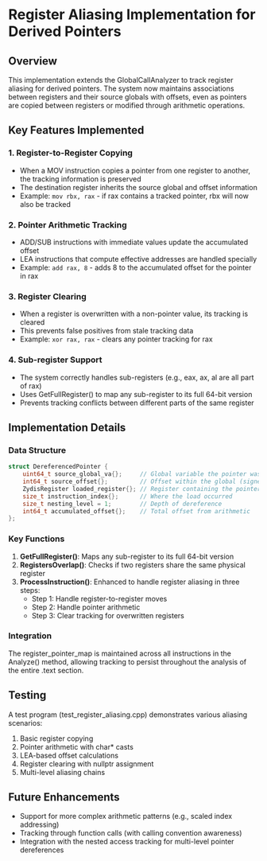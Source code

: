 # Register Aliasing Implementation for Derived Pointers

## Overview
This implementation extends the GlobalCallAnalyzer to track register aliasing for derived pointers. The system now maintains associations between registers and their source globals with offsets, even as pointers are copied between registers or modified through arithmetic operations.

## Key Features Implemented

### 1. Register-to-Register Copying
- When a MOV instruction copies a pointer from one register to another, the tracking information is preserved
- The destination register inherits the source global and offset information
- Example: `mov rbx, rax` - if rax contains a tracked pointer, rbx will now also be tracked

### 2. Pointer Arithmetic Tracking
- ADD/SUB instructions with immediate values update the accumulated offset
- LEA instructions that compute effective addresses are handled specially
- Example: `add rax, 8` - adds 8 to the accumulated offset for the pointer in rax

### 3. Register Clearing
- When a register is overwritten with a non-pointer value, its tracking is cleared
- This prevents false positives from stale tracking data
- Example: `xor rax, rax` - clears any pointer tracking for rax

### 4. Sub-register Support
- The system correctly handles sub-registers (e.g., eax, ax, al are all part of rax)
- Uses GetFullRegister() to map any sub-register to its full 64-bit version
- Prevents tracking conflicts between different parts of the same register

## Implementation Details

### Data Structure
```cpp
struct DereferencedPointer {
    uint64_t source_global_va{};     // Global variable the pointer was loaded from
    int64_t source_offset{};         // Offset within the global (signed)
    ZydisRegister loaded_register{}; // Register containing the pointer
    size_t instruction_index{};      // Where the load occurred
    size_t nesting_level = 1;        // Depth of dereference
    int64_t accumulated_offset{};    // Total offset from arithmetic
};
```

### Key Functions
1. **GetFullRegister()**: Maps any sub-register to its full 64-bit version
2. **RegistersOverlap()**: Checks if two registers share the same physical register
3. **ProcessInstruction()**: Enhanced to handle register aliasing in three steps:
   - Step 1: Handle register-to-register moves
   - Step 2: Handle pointer arithmetic
   - Step 3: Clear tracking for overwritten registers

### Integration
The register_pointer_map is maintained across all instructions in the Analyze() method, allowing tracking to persist throughout the analysis of the entire .text section.

## Testing
A test program (test_register_aliasing.cpp) demonstrates various aliasing scenarios:
1. Basic register copying
2. Pointer arithmetic with char* casts
3. LEA-based offset calculations
4. Register clearing with nullptr assignment
5. Multi-level aliasing chains

## Future Enhancements
- Support for more complex arithmetic patterns (e.g., scaled index addressing)
- Tracking through function calls (with calling convention awareness)
- Integration with the nested access tracking for multi-level pointer dereferences
